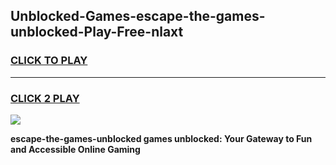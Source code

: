 
## Unblocked-Games-escape-the-games-unblocked-Play-Free-nlaxt
<h3>
<a href="https://premium76.site?title=escape-the-games-unblocked&ref=23A">CLICK TO PLAY</a></h3>
<hr>

<h3>
<a href="https://premium76.site?title=escape-the-games-unblocked&ref=23A">CLICK 2 PLAY</a>
  
</h3>

<a href="https://premium76.site?title=escape-the-games-unblocked&ref=23A"><img src="https://clearcache.store/games.png"></a>


**escape-the-games-unblocked games unblocked: Your Gateway to Fun and Accessible Online Gaming**
